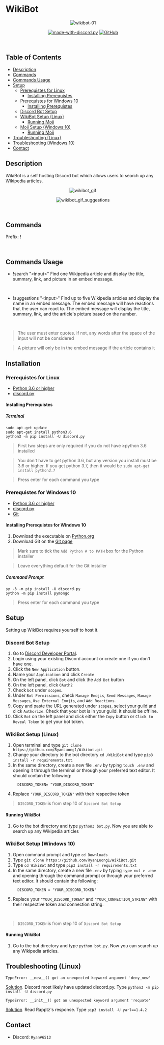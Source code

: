# WikiBot

<div align="center">

![wikibot-01](https://user-images.githubusercontent.com/47546985/131376133-50686d05-495c-4321-b6f8-6ffa0e579808.jpg)

[![made-with-discord.py](https://img.shields.io/badge/Made%20with-Discord.py-orange)](https://discordpy.readthedocs.io/en/latest/)
[![GitHub](https://img.shields.io/github/license/RyanLuong1/Moji)](https://github.com/RyanLuong1/WikiBot/blob/master/LICENSE)

</div>
</br>

## Table of Contents
* [Description](https://github.com/RyanLuong1/WikiBot#description)
* [Commands](https://github.com/RyanLuong1/WikiBot#commands)
* [Commands Usage](https://github.com/RyanLuong1/WikiBot#commands-usage)
* [Setup](https://github.com/RyanLuong1/WikiBot#setup)
   * [Prerequistes for Linux](https://github.com/RyanLuong1/WikiBot#prerequistes-for-linux)
      * [Installing Prerequistes](https://github.com/RyanLuong1/WikiBot#installing-prerequistes)
   * [Prerequistes for Windows 10](https://github.com/RyanLuong1/WikiBot#prerequistes-for-windows-10)
      * [Installing Prerequistes](https://github.com/RyanLuong1/WikiBot#installing-prerequistes-1)
   * [Discord Bot Setup](https://github.com/RyanLuong1/WikiBot#discord-bot-setup)
   * [WikiBot Setup (Linux)](https://github.com/RyanLuong1/WikiBot#wikibot-setup-linux)
      * [Running Moji](https://github.com/RyanLuong1/WikiBot#running-wikibot)
   * [Moji Setup (Windows 10)](https://github.com/RyanLuong1/WikiBot#wikibot-setup-windows-10)
      * [Running Moji](https://github.com/RyanLuong1/WikiBot#running-wikibot-1)
* [Troubleshooting (Linux)](https://github.com/RyanLuong1/WikiBot#troubleshooting-linux)
* [Troubleshooting (Windows 10)](https://github.com/RyanLuong1/WikiBot#troubleshooting-windows-10)
* [Contact](https://github.com/RyanLuong1/WikiBot#contact)

## Description

WikiBot is a self hosting Discord bot which allows users to search up any Wikipedia articles.

<div align="center">

![wikibot_gif](https://user-images.githubusercontent.com/47546985/131381693-a3a5dbc2-7531-4214-a76a-123b440f3227.gif)

![wikibot_gif_suggestions](https://user-images.githubusercontent.com/47546985/131396776-e0087046-0b6e-4ff4-8020-3e6f1f245550.gif)

</div>
</br>

## Commands
Prefix: !

</br>

## Commands Usage
*   !search "\<input>"
     Find one Wikipedia article and display the title, summary, link, and picture in an embed message.
</br>

*   !suggestions "\<input>"
     Find up to five Wikipedia articles and display the name in an embed message. The embed message will have reactions that the user can react to. The embed message will display the title, summary, link, and the article's picture based on the number.
</br>

> The user must enter quotes. If not, any words after the space of the input will not be considered 

> A picture will only be in the embed message if the article contains it

## Installation

### Prerequistes for Linux
* [Python 3.6 or higher](https://www.python.org/downloads/)
* [discord.py](https://github.com/Rapptz/discord.py)

#### Installing Prerequistes

##### Terminal
```
sudo apt-get update
sudo apt-get install python3.6
python3 -m pip install -U discord.py
```

>First two steps are only required if you do not have ≥python 3.6 installed

>You don't have to get python 3.6, but any version you install must be 3.6 or higher. If you get python 3.7, then it would be ```sudo apt-get install python3.7``` 

>Press enter for each command you type

### Prerequistes for Windows 10
* [Python 3.6 or higher](https://www.python.org/downloads/)
* [discord.py](https://github.com/Rapptz/discord.py)
* [Git](https://git-scm.com/downloads)

#### Installing Prerequistes for Windows 10

1. Download the executable on [Python.org](https://www.python.org/downloads/)
2. Download Git on the [Git page](https://git-scm.com/downloads)

>Mark sure to tick the ```Add Python # to PATH``` box for the Python installer

>Leave everything default for the Git installer

##### Command Prompt
```
py -3 -m pip install -U discord.py
python -m pip install pymongo
```

>Press enter for each command you type

## Setup
Setting up WikiBot requires yourself to host it.


### Discord Bot Setup
1. Go to [Discord Developer Portal](https://discord.com/developers). 
2. Login using your existing Discord account or create one if you don't have one.
3. Click the ```New Application``` button.
4. Name your ```Application``` and click ```Create```
5. On the left panel, click ```Bot``` and click the ```Add Bot``` button
6. On the left panel, click ```OAuth2```
7. Check ```bot``` under ```scopes```.
8. Under ```Bot Permissions```, check ```Manage Emojis```, ```Send Messages```, ```Manage Messages```, ```Use External Emojis```, and ```Add Reactions```.
9. Copy and paste the URL generated under ```scopes```, select your guild and click ```Authorize```. Check that your bot is in your guild. It should be offline.
10. Click ```Bot``` on the left panel and click either the ```Copy``` button or ```Click to Reveal Token``` to get your bot token.

### WikiBot Setup (Linux)
1. Open terminal and type ```git clone https://github.com/RyanLuong1/Wikibot.git```
2. Change your directory to the bot directory ```cd /WikiBot``` and type ```pip3 install -r requirements.txt```.
3. In the same directory, create a new file ```.env``` by typing ```touch .env``` and opening it through the terminal or through your preferred text editor. It should contain the following:
   ```
     DISCORD_TOKEN= "YOUR_DISCORD_TOKEN"
   ```
4. Replace ```"YOUR_DISCORD_TOKEN"``` with their respective token

>```DISCORD_TOKEN``` is from step 10 of ```Discord Bot Setup```


#### Running WikiBot
1. Go to the bot directory and type ```python3 bot.py```. Now you are able to search up any Wikipedia articles


### WikiBot Setup (Windows 10)
1. Open command prompt and type ```cd Downloads```
2. Type ```git clone https://github.com/RyanLuong1/WikiBot.git``` 
3. Type ```cd WikiBot``` and type ```pip3 install -r requirements.txt```
4. In the same directory, create a new file ```.env``` by typing ```type nul > .env``` and opening through the command prompt or through your preferred text editor. It should contain the following:
    ```
      DISCORD_TOKEN = "YOUR_DISCORD_TOKEN"
    ```
5. Replace your ```"YOUR_DISCORD_TOKEN"``` and ```"YOUR_CONNECTION_STRING"``` with their respective token and connection string.
</br>

>```DISCORD_TOKEN``` is from step 10 of ```Discord Bot Setup```

#### Running WikiBot
1. Go to the bot directory and type ```python bot.py```. Now you can search up any Wikipedia articles.

## Troubleshooting (Linux)

```TypeError: __new__() got an unexpected keyword argument 'deny_new'```

[Solution](https://stackoverflow.com/questions/63027848/discord-py-glitch-or-random-error-typeerror-new-got-an-unexpected-keywor). Discord most likely have updated discord.py. Type ```python3 -m pip install -U discord.py```

```TypeError: __init__() got an unexpected keyword argument 'requote'```

[Solution](https://github.com/Rapptz/discord.py/issues/5162). Read Rapptz's response. Type ```pip3 install -U yarl==1.4.2```

## Contact
* Discord: ```Ryаn#6513``` 
